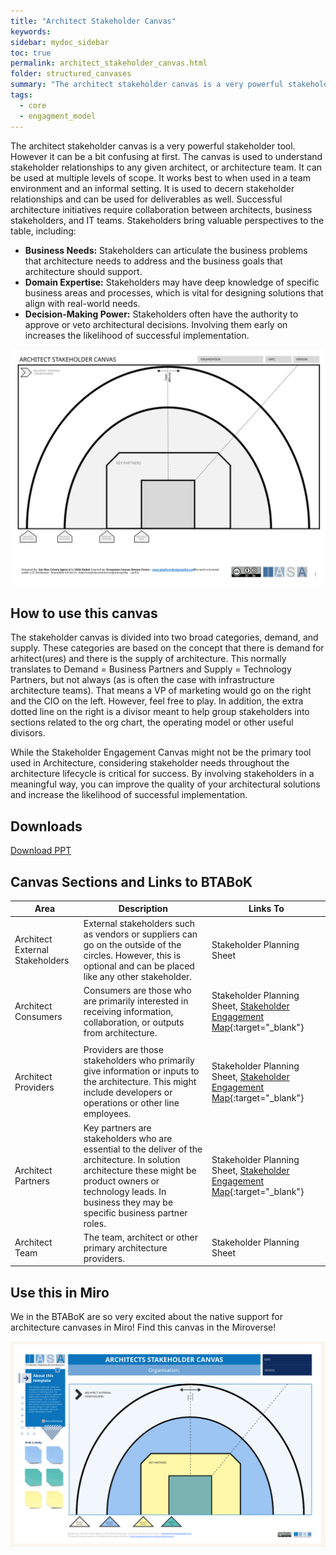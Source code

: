 ```yaml
---
title: "Architect Stakeholder Canvas"
keywords: 
sidebar: mydoc_sidebar
toc: true
permalink: architect_stakeholder_canvas.html
folder: structured_canvases
summary: "The architect stakeholder canvas is a very powerful stakeholder tool."
tags: 
  - core
  - engagment_model
---
```


The architect stakeholder canvas is a very powerful stakeholder tool. However it can be a bit confusing at first. The canvas is used to understand stakeholder relationships to any given architect, or architecture team. It can be used at multiple levels of scope. It works best to when used in a team environment and an informal setting. It is used to decern stakeholder relationships and can be used for deliverables as well. Successful architecture initiatives require collaboration between architects, business stakeholders, and IT teams. Stakeholders bring valuable perspectives to the table, including:

- **Business Needs:** Stakeholders can articulate the business problems that architecture needs to address and the business goals that architecture should support.
- **Domain Expertise:** Stakeholders may have deep knowledge of specific business areas and processes, which is vital for designing solutions that align with real-world needs.
- **Decision-Making Power:** Stakeholders often have the authority to approve or veto architectural decisions. Involving them early on increases the likelihood of successful implementation.

![image001](media/architect_stakeholder_canvas.svg)

## How to use this canvas

The stakeholder canvas is divided into two broad categories, demand, and supply. These categories are based on the concept that there is demand for arhitect(ures) and there is the supply of architecture. This normally translates to Demand = Business Partners and Supply = Technology Partners, but not always (as is often the case with infrastructure architecture teams). That means a VP of marketing would go on the right and the CIO on the left. However, feel free to play. In addition, the extra dotted line on the right is a divisor meant to help group stakeholders into sections related to the org chart, the operating model or other useful divisors.

While the Stakeholder Engagement Canvas might not be the primary tool used in Architecture, considering stakeholder needs throughout the architecture lifecycle is critical for success. By involving stakeholders in a meaningful way, you can improve the quality of your architectural solutions and increase the likelihood of successful implementation.

## Downloads

[Download PPT](media/ppt/architect_stakeholder_canvas.ppt)

## Canvas Sections and Links to BTABoK

| Area                            | Description                                                                                                                                                                                                              | Links To                                                                                                                                              |
| ------------------------------- | ------------------------------------------------------------------------------------------------------------------------------------------------------------------------------------------------------------------------ | ----------------------------------------------------------------------------------------------------------------------------------------------------- |
| Architect External Stakeholders | External stakeholders such as vendors or suppliers can go on the outside of the circles. However, this is optional and can be placed like any other stakeholder.                                                         | Stakeholder Planning Sheet                                                                                                                            |
| Architect Consumers             | Consumers are those who are primarily interested in receiving information, collaboration, or outputs from architecture.                                                                                                  | Stakeholder Planning Sheet, [Stakeholder Engagement Map](https://iasa-global.github.io/btabok/stakeholder_engagement_map_card.html){:target="_blank"} |
|                                 |                                                                                                                                                                                                                          |                                                                                                                                                       |
| Architect Providers             | Providers are those stakeholders who primarily give information or inputs to the architecture. This might include developers or operations or other line employees.                                                      | Stakeholder Planning Sheet, [Stakeholder Engagement Map](https://iasa-global.github.io/btabok/stakeholder_engagement_map_card.html){:target="_blank"} |
| Architect Partners              | Key partners are stakeholders who are essential to the deliver of the architecture. In solution architecture these might be product owners or technology leads. In business they may be specific business partner roles. | Stakeholder Planning Sheet, [Stakeholder Engagement Map](https://iasa-global.github.io/btabok/stakeholder_engagement_map_card.html){:target="_blank"} |
| Architect Team                  | The team, architect or other primary architecture providers.                                                                                                                                                             | Stakeholder Planning Sheet                                                                                                                            |

## Use this in Miro

We in the BTABoK are so very excited about the native support for architecture canvases in Miro! Find this canvas in the Miroverse!

![Screenshot 2024-03-28 at 11.23.19.png](../../media/49b0070fcb672483dee2c7f4fd53d7dbb86efd0f.png)